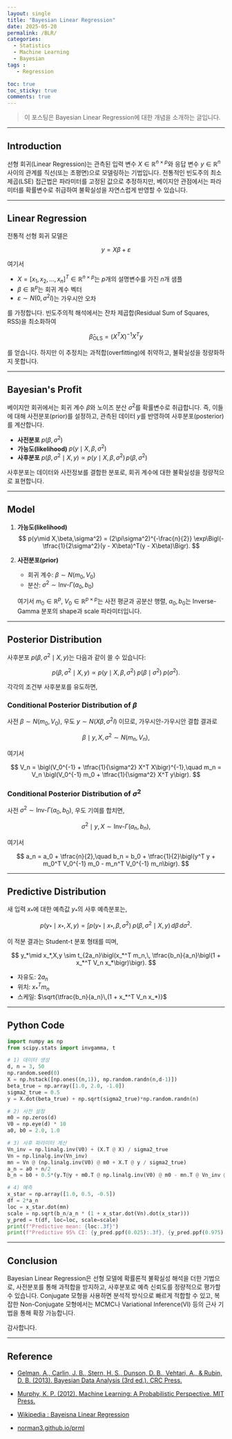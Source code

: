 ```yaml
---
layout: single
title: "Bayesian Linear Regression"
date: 2025-05-20
permalink: /BLR/
categories:
  - Statistics
  - Machine Learning
  - Bayesian
tags :
   - Regression

toc: true
toc_sticky: true
comments: true
---
```


> 이 포스팅은 Bayesian Linear Regression에 대한 개념을 소개하는 글입니다.

---

## Introduction

선형 회귀(Linear Regression)는 관측된 입력 변수 $X\in\mathbb{R}^{n\times p}$와 응답 변수 $y\in\mathbb{R}^n$ 사이의 관계를 직선(또는 초평면)으로 모델링하는 기법입니다. 전통적인 빈도주의 최소제곱(LSE) 접근법은 파라미터를 고정된 값으로 추정하지만, 베이지안 관점에서는 파라미터를 확률변수로 취급하여 불확실성을 자연스럽게 반영할 수 있습니다.

---

## Linear Regression

전통적 선형 회귀 모델은

$$y = X\beta + \varepsilon$$

여기서

- $X = [x_1,\,x_2,\dots,\,x_n]^T\in\mathbb{R}^{n\times p}$는 $p$개의 설명변수를 가진 $n$개 샘플  
- $\beta\in\mathbb{R}^p$는 회귀 계수 벡터  
- $\varepsilon\sim N(0,\,\sigma^2 I)$는 가우시안 오차  

를 가정합니다. 빈도주의적 해석에서는 잔차 제곱합(Residual Sum of Squares, RSS)을 최소화하여

$$\hat{\beta}_{\mathrm{OLS}} = (X^T X)^{-1} X^T y$$

를 얻습니다. 하지만 이 추정치는 과적합(overfitting)에 취약하고, 불확실성을 정량화하지 못합니다.

---

## Bayesian's Profit

베이지안 회귀에서는 회귀 계수 $\beta$와 노이즈 분산 $\sigma^2$를 확률변수로 취급합니다. 즉, 이들에 대해 사전분포(prior)를 설정하고, 관측된 데이터 $y$를 반영하여 사후분포(posterior)를 계산합니다.

- **사전분포** $p(\beta,\sigma^2)$  
- **가능도(likelihood)** $p(y\mid X,\beta,\sigma^2)$  
- **사후분포** $p(\beta,\sigma^2\mid X,y) \propto p(y\mid X,\beta,\sigma^2)\,p(\beta,\sigma^2)$

사후분포는 데이터와 사전정보를 결합한 분포로, 회귀 계수에 대한 불확실성을 정량적으로 표현합니다.

---

## Model

1. **가능도(likelihood)**  
   $$
   p(y\mid X,\beta,\sigma^2) = (2\pi\sigma^2)^{-\frac{n}{2}} \exp\Bigl(-\tfrac{1}{2\sigma^2}(y - X\beta)^T(y - X\beta)\Bigr).
   $$

2. **사전분포(prior)**  
   - 회귀 계수: $\beta\sim N(m_0,\,V_0)$  
   - 분산: $\sigma^2\sim \mathrm{Inv}\text{-}\Gamma(a_0,\,b_0)$

   여기서 $m_0\in\mathbb{R}^p$, $V_0\in\mathbb{R}^{p\times p}$는 사전 평균과 공분산 행렬, $a_0,b_0$는 Inverse-Gamma 분포의 shape과 scale 파라미터입니다.

---

## Posterior Distribution

사후분포 $p(\beta,\sigma^2\mid X,y)$는 다음과 같이 쓸 수 있습니다:

$$
p(\beta,\sigma^2\mid X,y) \propto p(y\mid X,\beta,\sigma^2)\;p(\beta\mid\sigma^2)\;p(\sigma^2).
$$

각각의 조건부 사후분포를 유도하면,

### Conditional Posterior Distribution of $\beta$ 

사전 $\beta\sim N(m_0,V_0)$, 우도 $y\sim N(X\beta,\sigma^2 I)$ 이므로, 가우시안-가우시안 결합 결과로

$$
\beta\mid y, X, \sigma^2 \sim N(m_n, \, V_n),
$$

여기서

$$
V_n = \bigl(V_0^{-1} + \tfrac{1}{\sigma^2} X^T X\bigr)^{-1},\quad
m_n = V_n \bigl(V_0^{-1} m_0 + \tfrac{1}{\sigma^2} X^T y\bigr).
$$

### Conditional Posterior Distribution of $\sigma^2$ 

사전 $\sigma^2\sim \mathrm{Inv}\text{-}\Gamma(a_0,b_0)$, 우도 기여를 합치면,

$$
\sigma^2\mid y,X \sim \mathrm{Inv}\text{-}\Gamma\bigl(a_n,\,b_n\bigr),
$$

여기서

$$
a_n = a_0 + \tfrac{n}{2},\quad
b_n = b_0 + \tfrac{1}{2}\bigl(y^T y + m_0^T V_0^{-1} m_0 - m_n^T V_0^{-1} m_n\bigr).
$$

---

## Predictive Distribution

새 입력 $x_*$에 대한 예측값 $y_*$의 사후 예측분포는,

$$
p(y_*\mid x_*,X,y) = \int p(y_*\mid x_*,\beta,\sigma^2)\;p(\beta,\sigma^2\mid X,y)\,d\beta\,d\sigma^2.
$$

이 적분 결과는 Student-t 분포 형태를 띠며,

$$
y_*\mid x_*,X,y \sim t_{2a_n}\bigl(x_*^T m_n,\, \tfrac{b_n}{a_n}\bigl(1 + x_*^T V_n x_*\bigr)\bigr).
$$

- 자유도: $2a_n$  
- 위치: $x_*^T m_n$  
- 스케일: $\sqrt{\tfrac{b_n}{a_n}\,(1 + x_*^T V_n x_*)}$  

---

## Python Code

```python
import numpy as np
from scipy.stats import invgamma, t

# 1) 데이터 생성
d, n = 3, 50
np.random.seed(0)
X = np.hstack([np.ones((n,1)), np.random.randn(n,d-1)])
beta_true = np.array([1.0, 2.0, -1.0])
sigma2_true = 0.5
y = X.dot(beta_true) + np.sqrt(sigma2_true)*np.random.randn(n)

# 2) 사전 설정
m0 = np.zeros(d)
V0 = np.eye(d) * 10
a0, b0 = 2.0, 1.0

# 3) 사후 파라미터 계산
Vn_inv = np.linalg.inv(V0) + (X.T @ X) / sigma2_true
Vn = np.linalg.inv(Vn_inv)
mn = Vn @ (np.linalg.inv(V0) @ m0 + X.T @ y / sigma2_true)
a_n = a0 + n/2
b_n = b0 + 0.5*(y.T@y + m0.T @ np.linalg.inv(V0) @ m0 - mn.T @ Vn_inv @ mn)

# 4) 예측
x_star = np.array([1.0, 0.5, -0.5])
df = 2*a_n
loc = x_star.dot(mn)
scale = np.sqrt(b_n/a_n * (1 + x_star.dot(Vn).dot(x_star)))
y_pred = t(df, loc=loc, scale=scale)
print(f"Predictive mean: {loc:.3f}")
print(f"Predictive 95% CI: {y_pred.ppf(0.025):.3f}, {y_pred.ppf(0.975):.3f}")
```

---

## Conclusion
Bayesian Linear Regression은 선형 모델에 확률론적 불확실성 해석을 더한 기법으로, 사전분포를 통해 과적합을 방지하고, 사후분포로 예측 신뢰도를 정량적으로 평가할 수 있습니다. Conjugate 모형을 사용하면 분석적 방식으로 빠르게 적합할 수 있고, 복잡한 Non-Conjugate 모형에서는 MCMC나 Variational Inference(VI) 등의 근사 기법을 통해 확장 가능합니다. 

감사합니다.

---

## Reference

- [Gelman, A., Carlin, J. B., Stern, H. S., Dunson, D. B., Vehtari, A., & Rubin, D. B. (2013). Bayesian Data Analysis (3rd ed.). CRC Press.](https://www.stat.columbia.edu/~gelman/book/)

- [Murphy, K. P. (2012). Machine Learning: A Probabilistic Perspective. MIT Press.](https://mitpress.mit.edu/9780262018029/machine-learning-a-probabilistic-perspective/)

- [Wikipedia : Bayeisna Linear Regression](https://en.wikipedia.org/wiki/Bayesian_linear_regression)

- [norman3.github.io/prml](https://norman3.github.io/prml/docs/chapter03/3.html)